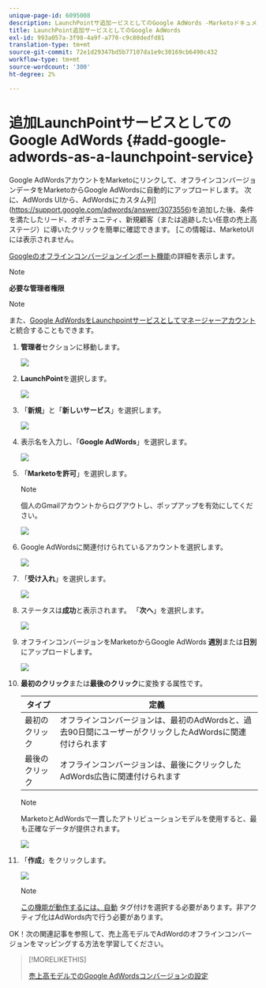 ```yaml
---
unique-page-id: 6095008
description: LaunchPointサ追加ービスとしてのGoogle AdWords -Marketoドキュメント — 製品ドキュメント
title: LaunchPoint追加サービスとしてのGoogle AdWords
exl-id: 993a057a-3f98-4a9f-a770-c9c80dedfd81
translation-type: tm+mt
source-git-commit: 72e1d29347bd5b77107da1e9c30169cb6490c432
workflow-type: tm+mt
source-wordcount: '300'
ht-degree: 2%

---
```


# 追加LaunchPointサービスとしてのGoogle AdWords {#add-google-adwords-as-a-launchpoint-service}

Google AdWordsアカウントをMarketoにリンクして、オフラインコンバージョンデータをMarketoからGoogle AdWordsに自動的にアップロードします。 次に、AdWords UIから、AdWordsにカスタム列](https://support.google.com/adwords/answer/3073556)を追加した後、条件を満たしたリード、オポチュニティ、新規顧客（または追跡したい任意の売上高ステージ）に導いたクリックを簡単に確認できます。 [この情報は、MarketoUIには表示されません。

[Googleのオフラインコンバージョンインポート機能](https://support.google.com/adwords/answer/2998031?hl=en)の詳細を表示します。

>[!NOTE]
>
>**必要な管理者権限**

>[!NOTE]
>
>また、[Google AdWordsをLaunchpointサービスとしてマネージャーアカウント](/help/marketo/product-docs/administration/additional-integrations/add-google-adwords-as-a-launchpoint-service-with-a-manager-account.md)と統合することもできます。

1. **管理者**&#x200B;セクションに移動します。

   ![](assets/login-admin.png)

1. **LaunchPoint**&#x200B;を選択します。

   ![](assets/image2014-12-5-14-3a35-3a27.png)

1. 「**新規**」と「**新しいサービス**」を選択します。

   ![](assets/image2015-2-23-14-3a54-3a50.png)

1. 表示名を入力し、「**Google AdWords**」を選択します。

   ![](assets/new-service-google.png)

1. 「**Marketoを許可**」を選択します。

   >[!NOTE]
   >
   >個人のGmailアカウントからログアウトし、ポップアップを有効にしてください。

   ![](assets/image2015-2-26-20-3a54-3a1.png)

1. Google AdWordsに関連付けられているアカウントを選択します。

   ![](assets/image2015-2-23-15-3a31-3a16.png)

1. 「**受け入れ**」を選択します。

   ![](assets/image2015-2-23-16-3a32-3a45.png)

1. ステータスは&#x200B;**成功**&#x200B;と表示されます。 「**次へ**」を選択します。

   ![](assets/image2015-2-26-20-3a55-3a21.png)

1. オフラインコンバージョンをMarketoからGoogle AdWords **週別**&#x200B;または&#x200B;**日別**&#x200B;にアップロードします。

   ![](assets/image2015-2-23-16-3a53-3a4.png)

1. **最初のクリック**&#x200B;または&#x200B;**最後のクリック**&#x200B;に変換する属性です。

   | タイプ | 定義 |
   |---|---|
   | 最初のクリック | オフラインコンバージョンは、最初のAdWordsと、過去90日間にユーザーがクリックしたAdWordsに関連付けられます |
   | 最後のクリック | オフラインコンバージョンは、最後にクリックしたAdWords広告に関連付けられます |

   >[!NOTE]
   >
   >MarketoとAdWordsで一貫したアトリビューションモデルを使用すると、最も正確なデータが提供されます。

   ![](assets/image2015-2-23-16-3a57-3a49.png)

1. 「**作成**」をクリックします。

   ![](assets/image2015-2-23-17-3a50-3a9.png)

   >[!NOTE]
   >
   >[この機能が動作するには、自動](https://support.google.com/adwords/answer/1752125?hl=en) タグ付けを選択する必要があります。非アクティブ化はAdWords内で行う必要があります。

OK！次の関連記事を参照して、売上高モデルでAdWordのオフラインコンバージョンをマッピングする方法を学習してください。

>[!MORELIKETHIS]
>
>[売上高モデルでのGoogle AdWordsコンバージョンの設定](/help/marketo/product-docs/reporting/revenue-cycle-analytics/revenue-cycle-models/set-google-adwords-conversions-in-the-revenue-model.md)
